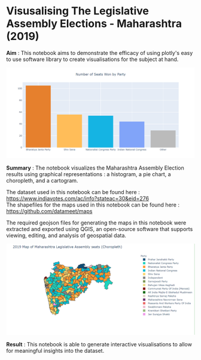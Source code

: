 # Visusalising The Legislative Assembly Elections - Maharashtra (2019)



**Aim** : This notebook aims to demonstrate the efficacy of using plotly's easy to use software library to create visualisations for the subject at hand.

![resulthist](images/result.PNG)

**Summary** : The notebook visualizes the Maharashtra Assembly Election results using graphical representations : a histogram, a pie chart, a choropleth, and a cartogram.

The dataset used in this notebook can be found here : https://www.indiavotes.com/ac/info?stateac=30&eid=276  
The shapefiles for the maps used in this notebook can be found here : https://github.com/datameet/maps  

The required geojson files for generating the maps in this notebook were extracted and exported using QGIS, an open-source software that supports viewing, editing, and analysis of geospatial data.

![map](images/map.PNG)

**Result** : This notebook is able to generate interactive visualisations to allow for meaningful insights into the dataset.
